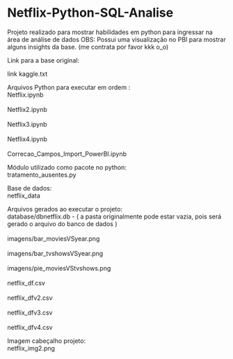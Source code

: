 # Netflix-Python-SQL-Analise
Projeto realizado para mostrar habilidades em python para ingressar na área de análise de dados
OBS: Possui uma visualização no PBI para mostrar alguns insights da base.
(me contrata por favor kkk o_o) 


Link para a base original:

link kaggle.txt

Arquivos Python para executar em ordem : 
<br>Netflix.ipynb</br>
<br>Netflix2.ipynb</br>
<br>Netflix3.ipynb</br>
<br>Netflix4.ipynb</br>
<br>Correcao_Campos_Import_PowerBI.ipynb</br>

Módulo utilizado como pacote no python:
<br>tratamento_ausentes.py</br>

Base de dados:
<br>netflix_data</br>

Arquivos gerados ao executar o projeto:
<br>database/dbnetflix.db  - ( a pasta originalmente pode estar vazia, pois será gerado o arquivo do banco de dados )</br>
<br>imagens/bar_moviesVSyear.png</br>
<br>imagens/bar_tvshowsVSyear.png</br>
<br>imagens/pie_moviesVStvshows.png</br>
<br>netflix_df.csv</br>
<br>netflix_dfv2.csv</br>
<br>netflix_dfv3.csv</br>
<br>netflix_dfv4.csv</br>

Imagem cabeçalho projeto:
<br>netflix_img2.png</br>
